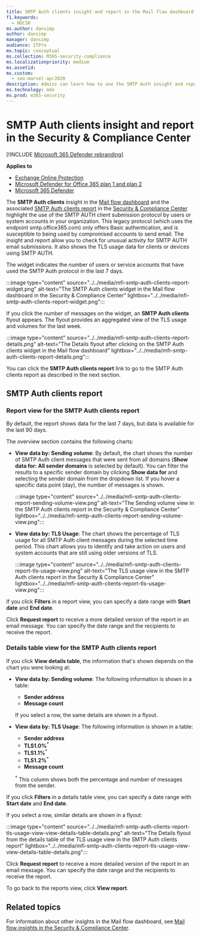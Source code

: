 ```yaml
---
title: SMTP Auth clients insight and report in the Mail flow dashboard
f1.keywords: 
  - NOCSH
ms.author: dansimp
author: dansimp
manager: dansimp
audience: ITPro
ms.topic: conceptual
ms.collection: M365-security-compliance
ms.localizationpriority: medium
ms.assetid: 
ms.custom: 
  - seo-marvel-apr2020
description: Admins can learn how to use the SMTP Auth insight and report in the Mail flow dashboard in the Security & Compliance Center to monitor email senders in their organization that use authenticated SMTP (SMTP AUTH) to send email messages.
ms.technology: mdo
ms.prod: m365-security
---
```


# SMTP Auth clients insight and report in the Security & Compliance Center

[!INCLUDE [Microsoft 365 Defender rebranding](../includes/microsoft-defender-for-office.md)]

**Applies to**
- [Exchange Online Protection](exchange-online-protection-overview.md)
- [Microsoft Defender for Office 365 plan 1 and plan 2](defender-for-office-365.md)
- [Microsoft 365 Defender](../defender/microsoft-365-defender.md)

The **SMTP Auth clients** insight in the [Mail flow dashboard](mail-flow-insights-v2.md) and the associated [SMTP Auth clients report](#smtp-auth-clients-report) in the [Security & Compliance Center](https://protection.office.com) highlight the use of the SMTP AUTH client submission protocol by users or system accounts in your organization. This legacy protocol (which uses the endpoint smtp.office365.com) only offers Basic authentication, and is susceptible to being used by compromised accounts to send email. The insight and report allow you to check for unusual activity for SMTP AUTH email submissions. It also shows the TLS usage data for clients or devices using SMTP AUTH.

The widget indicates the number of users or service accounts that have used the SMTP Auth protocol in the last 7 days.

:::image type="content" source="../../media/mfi-smtp-auth-clients-report-widget.png" alt-text="The SMTP Auth clients widget in the Mail flow dashboard in the Security & Compliance Center" lightbox="../../media/mfi-smtp-auth-clients-report-widget.png":::

If you click the number of messages on the widget, an **SMTP Auth clients** flyout appears. The flyout provides an aggregated view of the TLS usage and volumes for the last week.

:::image type="content" source="../../media/mfi-smtp-auth-clients-report-details.png" alt-text="The Details flyout after clicking on the SMTP Auth clients widget in the Mail flow dashboard" lightbox="../../media/mfi-smtp-auth-clients-report-details.png":::

You can click the **SMTP Auth clients report** link to go to the SMTP Auth clients report as described in the next section.

## SMTP Auth clients report

### Report view for the SMTP Auth clients report

By default, the report shows data for the last 7 days, but data is available for the last 90 days.

The overview section contains the following charts:

- **View data by: Sending volume**: By default, the chart shows the number of SMTP Auth client messages that were sent from all domains (**Show data for: All sender domains** is selected by default). You can filter the results to a specific sender domain by clicking **Show data for** and selecting the sender domain from the dropdown list. If you hover a specific data point (day), the number of messages is shown.

  :::image type="content" source="../../media/mfi-smtp-auth-clients-report-sending-volume-view.png" alt-text="The Sending volume view in the SMTP Auth clients report in the Security & Compliance Center" lightbox="../../media/mfi-smtp-auth-clients-report-sending-volume-view.png":::

- **View data by: TLS Usage**: The chart shows the percentage of TLS usage for all SMTP Auth client messages during the selected time period. This chart allows you to identify and take action on users and system accounts that are still using older versions of TLS.

  :::image type="content" source="../../media/mfi-smtp-auth-clients-report-tls-usage-view.png" alt-text="The TLS usage view in the SMTP Auth clients report in the Security & Compliance Center" lightbox="../../media/mfi-smtp-auth-clients-report-tls-usage-view.png":::

If you click **Filters** in a report view, you can specify a date range with **Start date** and **End date**.

Click **Request report** to receive a more detailed version of the report in an email message. You can specify the date range and the recipients to receive the report.

### Details table view for the SMTP Auth clients report

If you click **View details table**, the information that's shown depends on the chart you were looking at:

- **View data by: Sending volume**: The following information is shown in a table:

  - **Sender address**
  - **Message count**

  If you select a row, the same details are shown in a flyout.

- **View data by: TLS Usage**: The following information is shown in a table:

  - **Sender address**
  - **TLS1.0%**<sup>\*</sup>
  - **TLS1.1%**<sup>\*</sup>
  - **TLS1.2%**<sup>\*</sup>
  - **Message count**

  <sup>\*</sup> This column shows both the percentage and number of messages from the sender.

If you click **Filters** in a details table view, you can specify a date range with **Start date** and **End date**.

If you select a row, similar details are shown in a flyout:

:::image type="content" source="../../media/mfi-smtp-auth-clients-report-tls-usage-view-view-details-table-details.png" alt-text="The Details flyout from the details table of the TLS usage view in the SMTP Auth clients report" lightbox="../../media/mfi-smtp-auth-clients-report-tls-usage-view-view-details-table-details.png":::

Click **Request report** to receive a more detailed version of the report in an email message. You can specify the date range and the recipients to receive the report.

To go back to the reports view, click **View report**.

## Related topics

For information about other insights in the Mail flow dashboard, see [Mail flow insights in the Security & Compliance Center](mail-flow-insights-v2.md).

